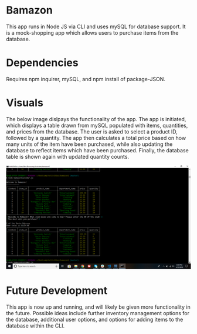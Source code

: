 # Bamazon

This app runs in Node JS via CLI and uses mySQL for database support. It is a mock-shopping app which allows users to purchase items from the database. 

# Dependencies

Requires npm inquirer, mySQL, and npm install of package-JSON.

# Visuals 

The below image dislpays the functionality of the app. The app is initiated, which displays a table drawn from mySQL populated with items, quantities, and prices from the database. The user is asked to select a product ID, followed by a quantity. The app then calculates a total price based on how many units of the item have been purchased, while also updating the database to reflect items which have been purchased. Finally, the database table is shown again with updated quantity counts.

![](Screenshot%20(30).png)

# Future Development

This app is now up and running, and will likely be given more functionality in the future. Possible ideas include further inventory management options for the database, additional user options, and options for adding items to the database within the CLI.
